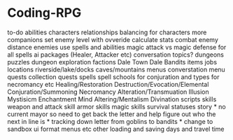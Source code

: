 # Coding-RPG
to-do
abilities
characters
    relationships
    balancing for characters
    more companions
    set enemy level with ovveride calculate stats
combat
    enemy distance
    enemies use spells and abilities
    magic attack vs magic defense for all spells
    ai packages (Healer, Attacker etc)
conversation
topics?
dungeons
    puzzles
    dungeon exploration
factions
    Dale Town
    Dale Bandits
items
jobs
locations
    riverside/lake/docks
    caves/mountains
menus
    converstation menu
quests
    collection quests
spells
    spell schools for conjuration and types for necromancy etc
    Healing/Restoration
    Destruction/Evocation/Elemental
    Conjuration/Summoning
    Necromancy
    Alteration/Transmuation
    Illusion
    Mystisicm
    Enchantment
    Mind Altering/Mentalism
    Divination
scripts
skills
    weapon and attack skill
    armor skills
    magic skills
    survival
statuses
story
    * no current mayor so need to get back the letter and help figure out who the next in line is
    * tracking down letter from goblins to bandits
    * change to sandbox
ui
    format menus etc
other
    loading and saving
    days and travel time
